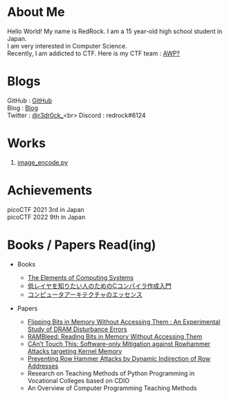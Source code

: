 # About Me
Hello World! My name is RedRock. I am a 15 year-old high school student in Japan.<br>
I am very interested in Computer Science. <br>
Recently, I am addicted to CTF. Here is my CTF team : [AWP?](https://ctftime.org/team/154623)

# Blogs
GitHub : [GitHub](https://github.com/r3dr000ck)<br>
Blog : [Blog](https://r3dr0ck.hatenablog.com/)<br>
Twitter : [@r3dr0ck_](https://twitter.com/r3dr0ck_)<br>
Discord : redrock#6124


# Works
1. [image_encode.py](https://github.com/r3dr000ck/image_encoder)

# Achievements
picoCTF 2021 3rd in Japan<br>
picoCTF 2022 9th in Japan

# Books / Papers Read(ing)
- Books
   - [The Elements of Computing Systems](https://www.nand2tetris.org/)
   - [低レイヤを知りたい人のためのCコンパイラ作成入門](https://www.sigbus.info/compilerbook)
   - [コンピュータアーキテクチャのエッセンス](https://www.shoeisha.co.jp/book/detail/9784798167930)<br>
 
- Papers
   - [Flipping Bits in Memory Without Accessing Them : An Experimental Study of DRAM Disturbance Errors](https://research.ece.cmu.edu/safari/pubs/kim-isca14.pdf)
   - [RAMBleed: Reading Bits in Memory Without Accessing Them](https://rambleed.com/docs/20190603-rambleed-web.pdf)
   - [CAn’t Touch This: Software-only Mitigation against Rowhammer Attacks targeting Kernel Memory](https://www.usenix.org/system/files/conference/usenixsecurity17/sec17-brasser.pdf)
   - [Preventing Row Hammer Attacks by Dynamic Indirection of Row Addresses](https://www.tdcommons.org/cgi/viewcontent.cgi?article=4434&context=dpubs_series)
   - Research on Teaching Methods of Python Programming in Vocational Colleges based on CDIO
   - An Overview of Computer Programming Teaching Methods
